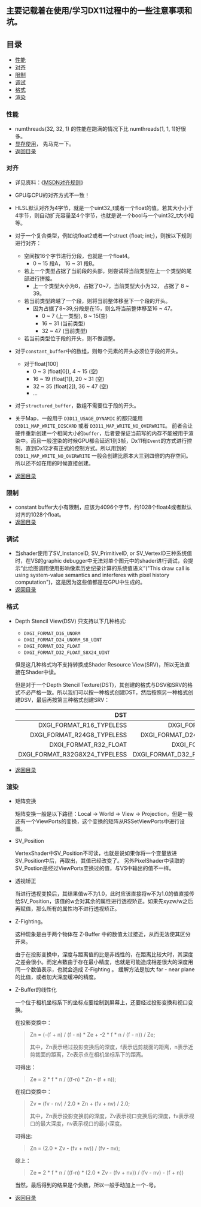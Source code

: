 主要记载着在使用/学习DX11过程中的一些注意事项和坑。
---

<h2 id = "JUMP_POINT_MENU">目录</h2>

* [性能](#JUMP_POINT_PERFORMANCE)
* [对齐](#JUMP_POINT_ALIGN)
* [限制](#JUMP_POINT_LIMITATION)
* [调试](#JUMP_POINT_DEBUG)
* [格式](#JUMP_POINT_FORMAT)
* [渲染](#JUMP_POINT_RENDER)

<h3 id = "JUMP_POINT_PERFORMANCE">性能</h3>

* numthreads(32, 32, 1) 的性能在跑满的情况下比 numthreads(1, 1, 1)好很多。
* [显存使用](http://blog.csdn.net/toughbro/article/details/8854962)， 先马克一下。
* [返回目录](#JUMP_POINT_MENU)

<h3 id = "JUMP_POINT_ALIGN">对齐</h3>

* 详见资料：《[MSDN对齐规则](https://msdn.microsoft.com/en-us/library/windows/desktop/bb509632(v=vs.85).aspx)》
* GPU与CPU的对齐方式不一致！
* HLSL默认对齐为4字节，就是一个uint32\_t或者一个float的值。若其大小小于4字节，则自动扩充容量至4个字节，也就是说一个bool与一个uint32_t大小相等。
* 对于一个复合类型，例如说float2或者一个struct {float; int;}，则按以下规则进行对齐：
    * 空间按16个字节进行分段，也就是一个float4。
        * 0 \~ 15 段A， 16 \~ 31 段B。
    * 若上一个类型占据了当前段的头部，则尝试将当前类型在上一个类型的尾部进行拼接。
        * 上一个类型大小为8，占据了0~7，当前类型大小为32， 占据了 8 ~ 39。
    * 若当前类型跨越了一个段，则将当前整体移至下一个段的开头。
        * 因为占据了8~39,分段是在15，则么将当前整体移至16 ~ 47。
            * 0 \~ 7 (上一类型), 8 \~ 15(空)
            * 16 \~ 31 (当前类型)
            * 32 \~ 47 (当前类型)
    * 若当前类型位于段的开头，则不做调整。
* 对于`constant_buffer`中的数组，则每个元素的开头必须位于段的开头。
    * 对于float\[100\]
        * 0 \~ 3 (float\[0\]), 4 \~ 15 (空)
        * 16 \~ 19 (float\[1\]), 20 \~ 31 (空)
        * 32 \~ 35 (float\[2\]), 36 \~ 47 (空)
        * ...
* 对于`structured_buffer`，数组不需要位于段的开头。

* 关于Map，一般用于 `D3D11_USAGE_DYNAMIC` 的都只能用 `D3D11_MAP_WRITE_DISCARD` 或者 `D3D11_MAP_WRITE_NO_OVERWRITE`。 前者会让硬件重新创建一个相同大小的`buffer`，后者要保证当前写的内存不能被用于渲染中。而且一般渲染的时候GPU都会延迟1到3帧，Dx11有`Event`的方式进行控制，直到Dx12才有正式的控制方式。所以用到的 `D3D11_MAP_WRITE_NO_OVERWRITE` 一般会创建比原本大三到四倍的内存空间。所以还不如在用的时候直接创建。

* [返回目录](#JUMP_POINT_MENU)

<h3 id = "JUMP_POINT_LIMITATION">限制</h3>

* constant buffer大小有限制，应该为4096个字节，约1028个float4或者默认对齐的1028个float。
* [返回目录](#JUMP_POINT_MENU)

<h3 id = "JUMP_POINT_DEBUG">调试</h3>

* 当shader使用了SV\_InstanceID, SV\_PrimitiveID, or SV\_VertexID三种系统值时，在VS的graphic debugger中无法对单个图元中的shader进行调试，会提示“此绘图调用使用影响像素历史纪录计算的系统值语义”("This draw call is using system-value semantics and interferes with pixel history computation")，这是因为这些值都是在GPU中生成的。
* [返回目录](#JUMP_POINT_MENU)

<h3 id = "JUMP_POINT_FORMAT">格式</h3>

* Depth Stencil View(DSV) 只支持以下几种格式:

    * `DXGI_FORMAT_D16_UNORM`
    * `DXGI_FORMAT_D24_UNORM_S8_UINT`
    * `DXGI_FORMAT_D32_FLOAT`
    * `DXGI_FORMAT_D32_FLOAT_S8X24_UINT`
    
    但是这几种格式均不支持转换成Shader Resource View(SRV)，所以无法直接在Shader中读。

    但是对于一个Depth Stencil Texture(DST)，其创建的格式与DSV和SRV的格式不必严格一致。所以我们可以按一种格式创建DST，然后按照另一种格式创建DSV，最后再按第三种格式创建SRV：

    |DST|DSV|SRV|
    |---:|---:|---:|
    DXGI\_FORMAT\_R16\_TYPELESS|DXGI\_FORMAT\_D16\_UNORM|DXGI\_FORMAT\_R16\_UNORM
    DXGI\_FORMAT\_R24G8\_TYPELESS|DXGI\_FORMAT\_D24\_UNORM\_S8\_UINT| DXGI\_FORMAT\_R24\_UNORM\_X8\_TYPELESS
    DXGI\_FORMAT\_R32\_FLOAT|DXGI\_FORMAT\_D32\_FLOAT| DXGI\_FORMAT\_R32\_FLOAT
    DXGI\_FORMAT\_R32G8X24\_TYPELESS | DXGI\_FORMAT\_D32\_FLOAT\_S8X24\_UINT |DXGI\_FORMAT\_R32\_FLOAT\_X8X24\_TYPELESS

* [返回目录](#JUMP_POINT_MENU)

<h3 id = "JUMP_POINT_RENDER">渲染</h3>

* 矩阵变换

    矩阵变换一般是以下路径：Local -> World -> View -> Projection，但是一般还有一个ViewPorts的变换，这个变换的矩阵从RSSetViewPorts中进行设置。

* SV\_Position

    VertexShader中SV\_Position不可读，也就是说如果你将一个变量放进SV\_Position中后，再取出，其值已经改变了。
    另外PixelShader中读取的SV_Postion是经过ViewPorts变换过的值，与VS中输出的值不一样。

* 透视矫正

    当进行透视变换后，其结果值w不为1.0，此时应该直接将w不为1.0的值直接传给SV\_Position，该值的w会对其余的属性进行透视矫正。如果先xyzw/w之后再赋值，那么所有的属性均不进行透视矫正。

* Z-Fighting。

    这种现象是由于两个物体在 Z-Buffer 中的数值太过接近，从而无法使其区分开来。
    
    由于在投影变换中，深度与距离值的比是非线性的，在距离比较大时，其深度之差会很小。而定点数由于存在最小精度，也就是可能造成相差很大的深度用同一个数值表示，也就会造成 Z-Fighting 。
    缓解方法是加大 far - near plane的比值，或者加大深度缓冲的精度。

* Z-Buffer的线性化

    一个位于相机坐标系下的坐标点要绘制到屏幕上，还要经过投影变换和视口变换。
    
    在投影变换中：

    >   Zn = (-(f + n) / (f - n) * Ze + -2 * f * n / (f - n)) / Ze;
    >
    >   其中，Zn表示经过投影变换后的深度，f表示远剪裁面的距离，n表示近剪裁面的距离，Ze表示点在相机坐标系下的距离。

    可得出：

    >   Ze = 2 * f * n / ((f-n) * Zn - (f + n));

    在视口变换中：

    >   Zv = (fv - nv) / 2.0 * Zn + (fv + nv) / 2.0;
    >
    >   其中，Zn表示投影变换前的深度，Zv表示视口变换后的深度，fv表示视口的最大深度，nv表示视口的最小深度。

    可得出:

    >   Zn = (2.0 * Zv - (fv + nv)) / (fv - nv);

    综上：

    >   Ze = 2 * f * n / ((f-n) * (2.0 * Zv - (fv + nv)) / (fv - nv) - (f + n))

    当然，最后得到的结果是个负数，所以一般手动加上一个-号。

* [返回目录](#JUMP_POINT_MENU)